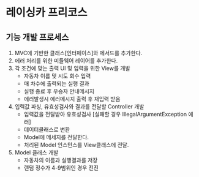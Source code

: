 # 레이싱카 프리코스

## 기능 개발 프로세스
1. MVC에 기반한 클래스[인터페이스]와 메서드를 추가한다.
2. 에러 처리를 위한 미들웨어 레이어를 추가한다.
3. 각 조건에 맞는 출력 UI 및 입력을 위한 View를 개발
   - 자동차 이름 및 시도 회수 입력
   - 매 차수에 출력되는 실행 결과
   - 실행 종료 후 우승자 안내메시지
   - 에러발생시 에러메시지 출력 후 재입력 받음
4. 입력값 파싱, 유효성검사와 결과를 전달할 Controller 개발
    - 입력값을 전달받아 유효성검사 [실패할 경우 IllegalArgumentException 에러]
    - 데이터클래스로 변환
    - Model에 메세지를 전달한다.
    - 처리된 Model 인스턴스를 View클래스에 전달.
5. Model 클래스 개발
    - 자동차의 이름과 실행결과를 저장
    - 랜덤 정수가 4-9범위인 경우 전진
 
